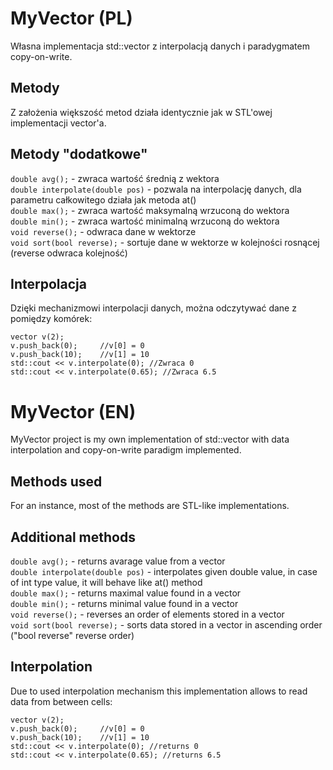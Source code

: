 # MyVector (PL)
Własna implementacja std::vector z interpolacją danych i paradygmatem copy-on-write.
## Metody
Z założenia większość metod działa identycznie jak w STL'owej implementacji vector'a.
## Metody "dodatkowe"
`double avg();` - zwraca wartość średnią z wektora  
`double interpolate(double pos)` - pozwala na interpolację danych, dla parametru całkowitego działa jak metoda at()  
`double max();` - zwraca wartość maksymalną wrzuconą do wektora  
`double min();` - zwraca wartość minimalną wrzuconą do wektora  
`void reverse();` - odwraca dane w wektorze  
`void sort(bool reverse);` - sortuje dane w wektorze w kolejności rosnącej (reverse odwraca kolejność)  
## Interpolacja
Dzięki mechanizmowi interpolacji danych, można odczytywać dane z pomiędzy komórek:
```
vector v(2);
v.push_back(0);     //v[0] = 0
v.push_back(10);    //v[1] = 10
std::cout << v.interpolate(0); //Zwraca 0
std::cout << v.interpolate(0.65); //Zwraca 6.5
```
# MyVector (EN)
MyVector project is my own implementation of std::vector with data interpolation and copy-on-write paradigm implemented.
## Methods used
For an instance, most of the methods are STL-like implementations.
## Additional methods
`double avg();` - returns avarage value from a vector  
`double interpolate(double pos)` - interpolates given double value, in case of int type value, it will behave like at() method  
`double max();` - returns maximal value found in a vector  
`double min();` - returns minimal value found in a vector  
`void reverse();` - reverses an order of elements stored in a vector  
`void sort(bool reverse);` - sorts data stored in a vector in ascending order ("bool reverse" reverse order)  
## Interpolation
Due to used interpolation mechanism this implementation allows to read data from between cells:
```
vector v(2);
v.push_back(0);     //v[0] = 0
v.push_back(10);    //v[1] = 10
std::cout << v.interpolate(0); //returns 0
std::cout << v.interpolate(0.65); //returns 6.5
```
